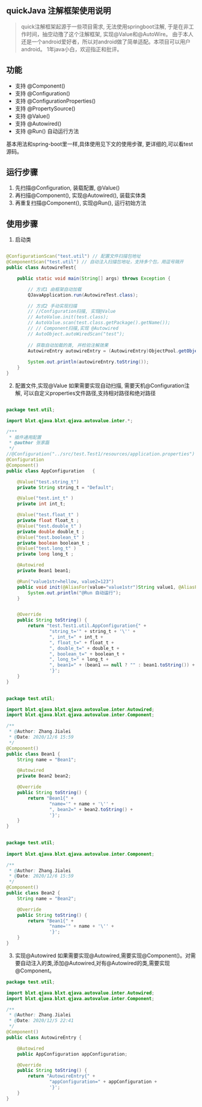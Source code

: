 
## quickJava 注解框架使用说明 

> quick注解框架起源于一些项目需求, 无法使用springboot注解, 于是在非工作时间，抽空动撸了这个注解框架, 实现@Value和@AutoWire。
> 由于本人还是一个android爱好者，所以对android做了简单适配。本项目可以用户android。
> 1年java小白，欢迎指正和批评。

## 功能 
* 支持 @Component()
* 支持 @Configuration()
* 支持 @ConfigurationProperties() 
* 支持 @PropertySource()
* 支持 @Value()
* 支持 @Autowired() 
* 支持 @Run() 自动运行方法 

基本用法和spring-boot里一样,具体使用见下文的使用步骤,
更详细的,可以看test源码。

## 运行步骤 

1. 先扫描@Configuration, 装载配置, @Value()
2. 再扫描@Component(), 实现@Autowired(), 装载实体类 
3. 再重复扫描@Component(), 实现@Run(), 运行初始方法 

## 使用步骤 

1. 启动类 
```java

@ConfigurationScan("test.util") // 配置文件扫描包地址 
@ComponentScan("test.util") // 自动注入扫描包地址，支持多个包，用逗号隔开 
public class AutowireTest{

    public static void main(String[] args) throws Exception {

        // 方式1 由框架自动加载
        QJavaApplication.run(AutowireTest.class);

        // 方式2 手动实现扫描 
        // //Configuration扫描, 实现@Value
        // AutoValue.init(test.class);
        // AutoValue.scan(test.class.getPackage().getName());
        // // Component扫描,实现 @Autowired
        // AutoObject.autoWiredScan("test");
 
        // 获取自动加载的类, 并检验注解效果 
        AutowireEntry autowireEntry = (AutowireEntry)ObjectPool.getObject(AutowireEntry.class);
         
        System.out.println(autowireEntry.toString());
    }
}
```

2. 配置文件,实现@Value 
如果需要实现自动扫描, 需要天机@Configuration注解, 可以自定义properties文件路径,支持相对路径和绝对路径 
```java

package test.util;

import blxt.qjava.blxt.qjava.autovalue.inter.*;

/***
 * 插件通用配置
 * @author 张家磊
 */
//@Configuration("../src/test.Test1/resources/application.properties")
@Configuration
@Component()
public class AppConfiguration   {

    @Value("test.string_t")
    private String string_t = "Default";

    @Value("test.int_t" )
    private int int_t;

    @Value("test.float_t" )
    private float float_t ;
    @Value("test.double_t" )
    private double double_t ;
    @Value("test.boolean_t" )
    private boolean boolean_t ;
    @Value("test.long_t" )
    private long long_t ;

    @Autowired
    private Bean1 bean1;

    @Run("value1str=hellow, value2=123")
    public void init(@AliasFor(value="value1str")String value1, @AliasFor(value="value2") int value2, Bean1 bean1){
        System.out.println("@Run 自动运行");
    }


    @Override
    public String toString() {
        return "test.Test1.util.AppConfiguration{" +
                "string_t='" + string_t + '\'' +
                ", int_t=" + int_t +
                ", float_t=" + float_t +
                ", double_t=" + double_t +
                ", boolean_t=" + boolean_t +
                ", long_t=" + long_t +
                ", bean1=" + (bean1 == null ? "" : bean1.toString()) +
                '}';
    }
}
 
```

```java
package test.util;

import blxt.qjava.blxt.qjava.autovalue.inter.Autowired;
import blxt.qjava.blxt.qjava.autovalue.inter.Component;

/**
 * @Author: Zhang.Jialei
 * @Date: 2020/12/6 15:59
 */
@Component()
public class Bean1 {
    String name = "Bean1";

    @Autowired
    private Bean2 bean2;

    @Override
    public String toString() {
        return "Bean1{" +
                "name='" + name + '\'' +
                ", bean2=" + bean2.toString() +
                '}';
    }
}
 
```

```java
package test.util;
 
import blxt.qjava.blxt.qjava.autovalue.inter.Component;

/**
 * @Author: Zhang.Jialei
 * @Date: 2020/12/6 15:59
 */
@Component()
public class Bean2 {
    String name = "Bean2";

    @Override
    public String toString() {
        return "Bean1{" +
                "name='" + name + '\'' +
                '}';
    }
}

```

3. 实现@Autowired 
如果需要实现@Autowired,需要实现@Component()。对需要自动注入的类,添加@Autowired,对有@Autowired的类,需要实现@Component。  
```java
package test.util;

import blxt.qjava.blxt.qjava.autovalue.inter.Autowired;
import blxt.qjava.blxt.qjava.autovalue.inter.Component;

/**
 * @Author: Zhang.Jialei
 * @Date: 2020/12/5 22:41
 */
@Component()
public class AutowireEntry {

    @Autowired
    public AppConfiguration appConfiguration;

    @Override
    public String toString() {
        return "AutowireEntry{" +
                "appConfiguration=" + appConfiguration +
                '}';
    }
}

```